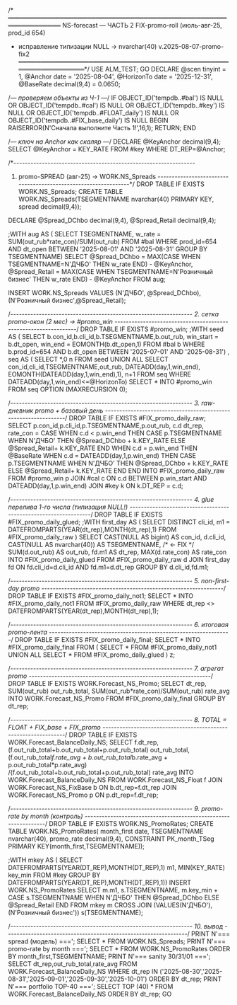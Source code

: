 /* ══════════════════════════════════════════════════════════════
   NS-forecast — ЧАСТЬ 2
   FIX-promo-roll (июль-авг-25, prod_id 654)
   + исправление типизации NULL → nvarchar(40)
   v.2025-08-07-promo-fix2
═══════════════════════════════════════════════════════════════*/
USE ALM_TEST;
GO
DECLARE
    @scen      tinyint      = 1,
    @Anchor    date         = '2025-08-04',
    @HorizonTo date         = '2025-12-31',
    @BaseRate  decimal(9,4) = 0.0650;

/*–– проверяем объекты из Ч-1 ––*/
IF OBJECT_ID('tempdb..#bal') IS NULL
   OR OBJECT_ID('tempdb..#cal') IS NULL
   OR OBJECT_ID('tempdb..#key') IS NULL
   OR OBJECT_ID('tempdb..#FLOAT_daily') IS NULL
   OR OBJECT_ID('tempdb..#FIX_base_daily') IS NULL
BEGIN
    RAISERROR(N'Сначала выполните Часть 1!',16,1);  RETURN;
END

/*–– ключ на Anchor как скаляр ––*/
DECLARE @KeyAnchor decimal(9,4);
SELECT @KeyAnchor = KEY_RATE FROM #key WHERE DT_REP=@Anchor;

/*----------------------------------------------------------------
 1. promo-SPREAD (авг-25) → WORK.NS_Spreads
----------------------------------------------------------------*/
DROP TABLE IF EXISTS WORK.NS_Spreads;
CREATE TABLE WORK.NS_Spreads(TSEGMENTNAME nvarchar(40) PRIMARY KEY, spread decimal(9,4));

DECLARE @Spread_DChbo  decimal(9,4),
        @Spread_Retail decimal(9,4);

;WITH aug AS (
    SELECT TSEGMENTNAME, w_rate = SUM(out_rub*rate_con)/SUM(out_rub)
    FROM   #bal
    WHERE  prod_id=654 AND dt_open BETWEEN '2025-08-01' AND '2025-08-31'
    GROUP  BY TSEGMENTNAME)
SELECT @Spread_DChbo   = MAX(CASE WHEN TSEGMENTNAME=N'ДЧБО'            THEN w_rate END) - @KeyAnchor,
       @Spread_Retail = MAX(CASE WHEN TSEGMENTNAME=N'Розничный бизнес' THEN w_rate END) - @KeyAnchor
FROM   aug;

INSERT WORK.NS_Spreads VALUES
       (N'ДЧБО',            @Spread_DChbo),
       (N'Розничный бизнес',@Spread_Retail);

/*----------------------------------------------------------------
 2. сетка promo-окон (2 мес) → #promo_win
----------------------------------------------------------------*/
DROP TABLE IF EXISTS #promo_win;
;WITH seed AS (
      SELECT b.con_id,b.cli_id,b.TSEGMENTNAME,b.out_rub,
             win_start = b.dt_open,
             win_end   = EOMONTH(b.dt_open,1)
      FROM   #bal b
      WHERE  b.prod_id=654 AND b.dt_open BETWEEN '2025-07-01' AND '2025-08-31')
, seq AS (
      SELECT *,0 n FROM seed
      UNION ALL
      SELECT con_id,cli_id,TSEGMENTNAME,out_rub,
             DATEADD(day,1,win_end),
             EOMONTH(DATEADD(day,1,win_end),1),
             n+1
      FROM   seq
      WHERE  DATEADD(day,1,win_end)<=@HorizonTo)
SELECT * INTO #promo_win FROM seq OPTION (MAXRECURSION 0);

/*----------------------------------------------------------------
 3. raw-дневник promo + базовый день
----------------------------------------------------------------*/
DROP TABLE IF EXISTS #FIX_promo_daily_raw;
SELECT  p.con_id,p.cli_id,p.TSEGMENTNAME,p.out_rub,
        c.d dt_rep,
        rate_con = CASE
            WHEN c.d <  p.win_end
                 THEN CASE p.TSEGMENTNAME
                        WHEN N'ДЧБО' THEN @Spread_DChbo  + k.KEY_RATE
                        ELSE              @Spread_Retail+ k.KEY_RATE END
            WHEN c.d = p.win_end           THEN @BaseRate
            WHEN c.d = DATEADD(day,1,p.win_end)
                 THEN CASE p.TSEGMENTNAME
                        WHEN N'ДЧБО' THEN @Spread_DChbo  + k.KEY_RATE
                        ELSE              @Spread_Retail+ k.KEY_RATE END
        END
INTO    #FIX_promo_daily_raw
FROM    #promo_win p
JOIN    #cal c  ON c.d BETWEEN p.win_start AND DATEADD(day,1,p.win_end)
JOIN    #key k  ON k.DT_REP = c.d;

/*----------------------------------------------------------------
 4. glue перелива 1-го числа (типизация NULL!)
----------------------------------------------------------------*/
DROP TABLE IF EXISTS #FIX_promo_daily_glued;
;WITH first_day AS (
      SELECT DISTINCT cli_id,
             m1 = DATEFROMPARTS(YEAR(dt_rep),MONTH(dt_rep),1)
      FROM   #FIX_promo_daily_raw )
SELECT  CAST(NULL AS bigint)        AS con_id,
        d.cli_id,
        CAST(NULL AS nvarchar(40))  AS TSEGMENTNAME,   /* ← FIX */
        SUM(d.out_rub)              AS out_rub,
        fd.m1                       AS dt_rep,
        MAX(d.rate_con)             AS rate_con
INTO    #FIX_promo_daily_glued
FROM   #FIX_promo_daily_raw d
JOIN   first_day fd ON fd.cli_id=d.cli_id AND fd.m1=d.dt_rep
GROUP  BY d.cli_id,fd.m1;

/*----------------------------------------------------------------
 5. non-first-day promo
----------------------------------------------------------------*/
DROP TABLE IF EXISTS #FIX_promo_daily_not1;
SELECT *
INTO   #FIX_promo_daily_not1
FROM   #FIX_promo_daily_raw
WHERE  dt_rep <> DATEFROMPARTS(YEAR(dt_rep),MONTH(dt_rep),1);

/*----------------------------------------------------------------
 6. итоговая promo-лента
----------------------------------------------------------------*/
DROP TABLE IF EXISTS #FIX_promo_daily_final;
SELECT * INTO #FIX_promo_daily_final
FROM (
      SELECT * FROM #FIX_promo_daily_not1
      UNION ALL
      SELECT * FROM #FIX_promo_daily_glued
) z;

/*----------------------------------------------------------------
 7. агрегат promo
----------------------------------------------------------------*/
DROP TABLE IF EXISTS WORK.Forecast_NS_Promo;
SELECT dt_rep,
       SUM(out_rub)                       out_rub_total,
       SUM(out_rub*rate_con)/SUM(out_rub) rate_avg
INTO   WORK.Forecast_NS_Promo
FROM   #FIX_promo_daily_final
GROUP  BY dt_rep;

/*----------------------------------------------------------------
 8. TOTAL = FLOAT + FIX_base + FIX_promo
----------------------------------------------------------------*/
DROP TABLE IF EXISTS WORK.Forecast_BalanceDaily_NS;
SELECT  f.dt_rep,
        (f.out_rub_total+b.out_rub_total+p.out_rub_total)                out_rub_total,
        (f.out_rub_total*f.rate_avg +
         b.out_rub_total*b.rate_avg +
         p.out_rub_total*p.rate_avg)
        /(f.out_rub_total+b.out_rub_total+p.out_rub_total)               rate_avg
INTO  WORK.Forecast_BalanceDaily_NS
FROM  WORK.Forecast_NS_Float   f
JOIN  WORK.Forecast_NS_FixBase b ON b.dt_rep=f.dt_rep
JOIN  WORK.Forecast_NS_Promo   p ON p.dt_rep=f.dt_rep;

/*----------------------------------------------------------------
 9. promo-rate by month (контроль)
----------------------------------------------------------------*/
DROP TABLE IF EXISTS WORK.NS_PromoRates;
CREATE TABLE WORK.NS_PromoRates(
  month_first date,
  TSEGMENTNAME nvarchar(40),
  promo_rate   decimal(9,4),
  CONSTRAINT PK_month_TSeg PRIMARY KEY(month_first,TSEGMENTNAME));

;WITH mkey AS (
      SELECT DATEFROMPARTS(YEAR(DT_REP),MONTH(DT_REP),1) m1,
             MIN(KEY_RATE) key_min
      FROM   #key
      GROUP  BY DATEFROMPARTS(YEAR(DT_REP),MONTH(DT_REP),1))
INSERT WORK.NS_PromoRates
SELECT m.m1, s.TSEGMENTNAME,
       m.key_min + CASE s.TSEGMENTNAME
                     WHEN N'ДЧБО' THEN @Spread_DChbo
                     ELSE              @Spread_Retail END
FROM   mkey m
CROSS  JOIN (VALUES(N'ДЧБО'),(N'Розничный бизнес')) s(TSEGMENTNAME);

/*----------------------------------------------------------------
10. вывод
----------------------------------------------------------------*/
PRINT N'=== spread (модель) ===';          SELECT * FROM WORK.NS_Spreads;
PRINT N'=== promo-rate by month ===';      SELECT * FROM WORK.NS_PromoRates ORDER BY month_first,TSEGMENTNAME;
PRINT N'=== sanity 30/31/01 ===';
SELECT dt_rep,out_rub_total,rate_avg
FROM   WORK.Forecast_BalanceDaily_NS
WHERE  dt_rep IN ('2025-08-30','2025-08-31','2025-09-01','2025-09-30','2025-10-01')
ORDER BY dt_rep;
PRINT N'=== portfolio TOP-40 ===';
SELECT TOP (40) * FROM WORK.Forecast_BalanceDaily_NS ORDER BY dt_rep;
GO
